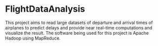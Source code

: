 # FlightDataAnalysis
This project aims to read large datasets of departure and arrival times of airplanes to predict delays and provide near real-time computations and visualize the result.
The software being used for this project is Apache Hadoop using MapReduce.
